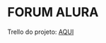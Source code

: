 # FORUM ALURA
Trello do projeto: [AQUI](https://trello.com/invite/b/678efdcb260f63d2b4c3ccb4/ATTI14d8f508298085ac7976e26fdf53ecb847DA23D9/forum-hub-challenge-back-end)  
